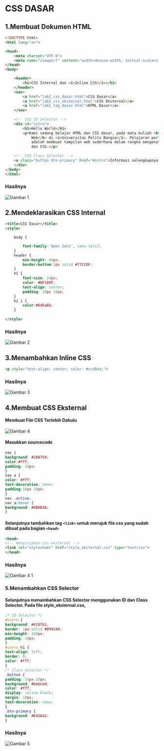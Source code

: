 # CSS DASAR

## 1.Membuat Dokumen HTML
```HTML
<!DOCTYPE html>
<html lang="en">

<head>
    <meta charset="UTF-8">
    <meta name="viewport" content="width=device-width, initial-scale=1.0">
</head>
<body>

    <header>
        <h1>CSS Internal dan <i>Inline CSS</i></h1>
    </header>
    <nav>
        <a href="lab2_css_dasar.html">CSS Dasar</a>
        <a href="lab2_css_eksternal.html">CSS Eksternal</a>
        <a href="lab1_tag_dasar.html">HTML Dasar</a>
    </nav>
    
    <!-- CSS ID Selector -->
    <div id="intro">
        <h1>Hello World</h1>
        <p>Kami sedang belajar HTML dan CSS dasar, pada mata kuliah <b>Pemrograman
            Web</b> di <i>Universitas Pelita Bangsa</i>. Pelajaran pertama yang kami dapat
            adalah membuat tampilan web sederhana dalam rangka mengenal tag-tag dasar HTML
            dan CSS.</p>
            
    <!-- CSS Class Selector -->
    <a class="button btn-primary" href="#intro">Informasi selengkapnya.</a>
    </div>
</body>
</html>
```
### Hasilnya
![Gambar 1](https://github.com/RizjkyDitoRidwansyah/Lab2Web/assets/116090827/d46ece9c-36e6-41a8-94fb-811c2a62b878)

## 2.Mendeklarasikan CSS Internal
```HTML
<title>CSS Dasar</title>
<style>

    body {

        font-family:'Open Sans', sans-serif;
    }
    header {
        min-height: 80px;
        border-bottom:1px solid #77CCEF;
    }
    h1 {
        font-size: 24px;
        color: #0F189F;
        text-align: center;
        padding: 20px 10px;
    }
    h1 i {
        color:#6d6a6b;
    }
    
</style>
```
### Hasilnya
![Gambar 2](https://github.com/RizjkyDitoRidwansyah/Lab2Web/assets/116090827/5c5bf7f1-036b-424f-b915-30438f943578)


## 3.Menambahkan Inline CSS
```HTML
<p style="text-align: center; color: #ccd8e4;">
```
### Hasilnya
![Gambar 3](https://github.com/RizjkyDitoRidwansyah/Lab2Web/assets/116090827/a0ccb22b-e1f5-49c7-a721-1e785dfecd75)

## 4.Membuat CSS Eksternal

#### Membuat File CSS Terlebih Dahulu
![Gambar 4](https://github.com/RizjkyDitoRidwansyah/Lab2Web/assets/116090827/1802d16a-e96f-46ff-ba85-ca0c6a07c587)

#### Masukkan sourcecode
```CSS
nav {
background: #20A759;
color:#fff;
padding: 10px;
}
nav a {
color: #fff;
text-decoration: none;
padding:10px 20px;
}
nav .active,
nav a:hover {
background: #0B6B3A;
}
```
#### Selanjutnya tambahkan tag `<link>` untuk merujuk file css yang sudah dibuat pada bagian `<head>`
```HTML
<head>
<!-- menyisipkan css eksternal -->
<link rel="stylesheet" href="style_eksternal.css" type="text/css">
</head>
```
### Hasilnya
![Gambar 4 1](https://github.com/RizjkyDitoRidwansyah/Lab2Web/assets/116090827/5e262730-2049-47e9-a838-113e0c92fe71)

### 5.Menambahkan CSS Selector
#### Selanjutnya menambahkan CSS Selector menggunakan ID dan Class Selector. Pada file style_eksternal.css,
```CSS
/* ID Selector */
#intro {
background: #418fb1;
border: 1px solid #099249;
min-height: 100px;
padding: 10px;
}
#intro h1 {
text-align: left;
border: 0;
color: #fff;
}
/* Class Selector */
.button {
padding: 15px 20px;
background: #bebcbd;
color: #fff;
display: inline-block;
margin: 10px;
text-decoration: none;
}
.btn-primary {
background: #E42A42;
}
```
### Hasilnya
![Gambar 5](https://github.com/RizjkyDitoRidwansyah/Lab2Web/assets/116090827/28ab133c-30ae-4335-9312-57af2eb06d87)
